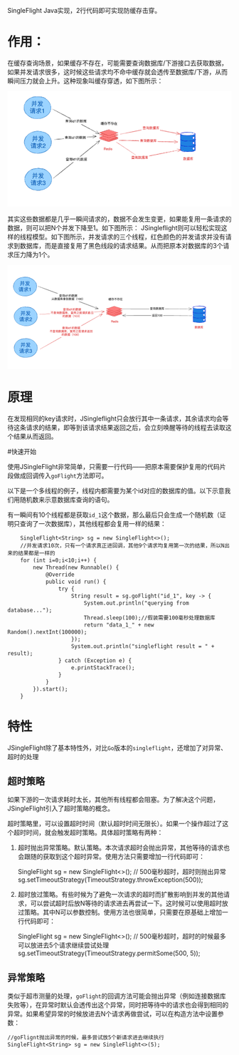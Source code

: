 SingleFlight Java实现，2行代码即可实现防缓存击穿。

# 作用：
在缓存查询场景，如果缓存不存在，可能需要查询数据库/下游接口去获取数据，如果并发请求很多，这时候这些请求均不命中缓存就会透传至数据库/下游，从而瞬间压力就会上升。这种现象叫缓存穿透，如下图所示：

![avatar](./缓存穿透.png)


其实这些数据都是几乎一瞬间请求的，数据不会发生变更，如果能复用一条请求的数据，则可以把N个并发下降至1。如下图所示：
JSingleflight则可以轻松实现这样的线程模型。如下图所示，并发请求的三个线程，红色颜色的并发请求并没有请求到数据库，而是直接复用了黑色线段的请求结果。从而把原本对数据库的3个请求压力降为1个。

![avatar](./singleflight模型.png)



# 原理
在发现相同的key请求时，JSingleflight只会放行其中一条请求，其余请求均会等待这条请求的结果，即等到该请求结果返回之后，会立刻唤醒等待的线程去读取这个结果从而返回。


#快速开始

使用JSingleFlight非常简单，只需要一行代码——把原本需要保护复用的代码片段做成回调传入`goFlight`方法即可。

以下是一个多线程的例子，线程内都需要为某个id对应的数据库的值。以下示意我们用随机数来示意数据库查询的语句。

有一瞬间有10个线程都是获取`id_1`这个数据，那么最后只会生成一个随机数（证明只查询了一次数据库），其他线程都会复用一样的结果：

        SingleFlight<String> sg = new SingleFlight<>();
        //并发请求10次，只有一个请求真正进回调，其他9个请求均复用第一次的结果，所以N出来的结果都是一样的
        for (int i=0;i<10;i++) {
            new Thread(new Runnable() {
                @Override
                public void run() {
                    try {
                        String result = sg.goFlight("id_1", key -> {
                            System.out.println("querying from database...");
                            Thread.sleep(100);//假装需要100毫秒处理数据库
                            return "data_1_" + new Random().nextInt(100000);
                        });
                        System.out.println("singleflight result = " + result);
                    } catch (Exception e) {
                        e.printStackTrace();
                    }
                }
            }).start();
        }


# 特性
JSingleFlight除了基本特性外，对比`Go`版本的`singleflight`，还增加了对异常、超时的处理

## 超时策略

如果下游的一次请求耗时太长，其他所有线程都会阻塞。为了解决这个问题，JSingleFlight引入了超时策略的概念。

超时策略里，可以设置超时时间（默认超时时间无限长）。如果一个操作超过了这个超时时间，就会触发超时策略。具体超时策略有两种：
  1. 超时抛出异常策略。默认策略。本次请求超时会抛出异常，其他等待的请求也会跟随的获取到这个超时异常。使用方法只需要增加一行代码即可：


     SingleFlight<String> sg = new SingleFlight<>();
     // 500毫秒超时，超时则抛出异常 
     sg.setTimeoutStrategy(TimeoutStrategy.throwException(500));

   2. 超时放过策略。有些时候为了避免一次请求的超时而扩散影响到并发的其他请求，可以尝试超时后放N等待的请求进去再尝试一下。这时候可以使用超时放过策略。其中N可以参数控制。使用方法也很简单，只需要在原基础上增加一行代码即可：
      
 
      SingleFlight<String> sg = new SingleFlight<>();
      // 500毫秒超时，超时的时候最多可以放进去5个请求继续尝试处理
      sg.setTimeoutStrategy(TimeoutStrategy.permitSome(500, 5));


## 异常策略
类似于超市测量的处理，`goFlight`的回调方法可能会抛出异常（例如连接数据库失败等），在异常时默认会透传出这个异常，同时把等待中的请求也会得到相同的异常。如果希望异常的时候放进去N个请求再做尝试，可以在构造方法中设置参数：

    //goFlignt抛出异常的时候，最多尝试放5个新请求进去继续执行
    SingleFlight<String> sg = new SingleFlight<>(5);
